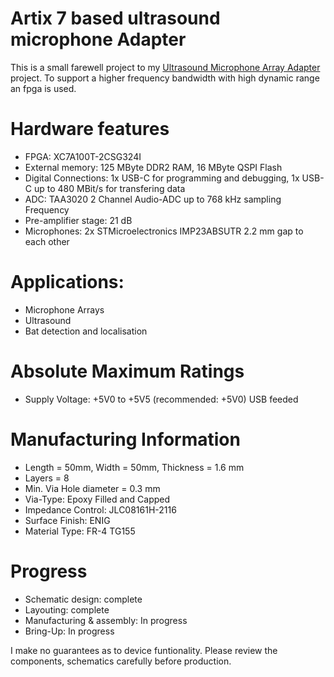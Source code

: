 # Artix 7 based ultrasound microphone Adapter 

This is a small farewell project to my [Ultrasound Microphone Array Adapter](https://github.com/myildirim6198/UltrasoundMicrophoneArrayAdapterBAT) project. To support a higher frequency bandwidth with high dynamic range an fpga is used.

# Hardware features

- FPGA: XC7A100T-2CSG324I
- External memory: 125 MByte DDR2 RAM, 16 MByte QSPI Flash
- Digital Connections: 1x USB-C for programming and debugging, 1x USB-C up to 480 MBit/s for transfering data
- ADC: TAA3020 2 Channel Audio-ADC up to 768 kHz sampling Frequency
- Pre-amplifier stage: 21 dB
- Microphones: 2x STMicroelectronics IMP23ABSUTR 2.2 mm gap to each other

# Applications:

- Microphone Arrays
- Ultrasound
- Bat detection and localisation

# Absolute Maximum Ratings

- Supply Voltage: +5V0 to +5V5 (recommended: +5V0) USB feeded

# Manufacturing Information

- Length = 50mm, Width = 50mm, Thickness = 1.6 mm
- Layers = 8
- Min. Via Hole diameter = 0.3 mm
- Via-Type: Epoxy Filled and Capped
- Impedance Control: JLC08161H-2116
- Surface Finish: ENIG
- Material Type: FR-4 TG155


# Progress

- Schematic design: complete
- Layouting: complete
- Manufacturing & assembly: In progress
- Bring-Up: In progress

I make no guarantees as to device funtionality. Please review the components, schematics carefully before production.
